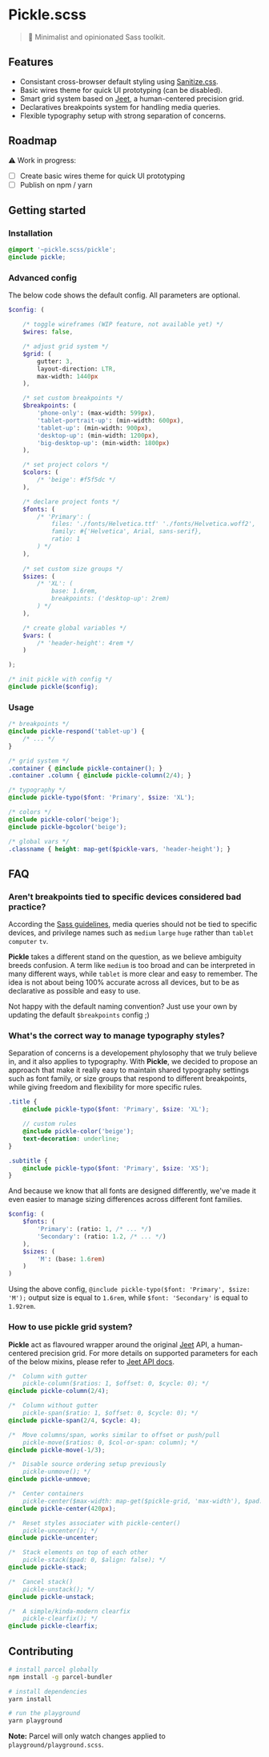 # Pickle.scss

> 🥒 Minimalist and opinionated Sass toolkit.

## Features

- Consistant cross-browser default styling using [Sanitize.css](https://github.com/csstools/sanitize.css).
- Basic wires theme for quick UI prototyping (can be disabled).
- Smart grid system based on [Jeet](https://github.com/mojotech/jeet), a human-centered precision grid.
- Declaratives breakpoints system for handling media queries.
- Flexible typography setup with strong separation of concerns.

## Roadmap

⚠️ Work in progress:

- [ ] Create basic wires theme for quick UI prototyping
- [ ] Publish on npm / yarn

## Getting started

### Installation

```scss
@import '~pickle.scss/pickle';
@include pickle;
```

### Advanced config

The below code shows the default config. All parameters are optional.

```scss
$config: (

    /* toggle wireframes (WIP feature, not available yet) */
    $wires: false,

    /* adjust grid system */
    $grid: (
        gutter: 3,
        layout-direction: LTR,
        max-width: 1440px
    ),

    /* set custom breakpoints */
    $breakpoints: (
        'phone-only': (max-width: 599px),
        'tablet-portrait-up': (min-width: 600px),
        'tablet-up': (min-width: 900px),
        'desktop-up': (min-width: 1200px),
        'big-desktop-up': (min-width: 1800px)
    ),

    /* set project colors */
    $colors: (
        /* 'beige': #f5f5dc */
    ),

    /* declare project fonts */
    $fonts: (
        /* 'Primary': (
            files: './fonts/Helvetica.ttf' './fonts/Helvetica.woff2',
            family: #{'Helvetica', Arial, sans-serif},
            ratio: 1
        ) */
    ),
    
    /* set custom size groups */ 
    $sizes: (
        /* 'XL': (
            base: 1.6rem,
            breakpoints: ('desktop-up': 2rem)
        ) */
    ),

    /* create global variables */
    $vars: (
        /* 'header-height': 4rem */
    )

);

/* init pickle with config */
@include pickle($config);
```

### Usage

```scss
/* breakpoints */
@include pickle-respond('tablet-up') {
    /* ... */
}

/* grid system */
.container { @include pickle-container(); }
.container .column { @include pickle-column(2/4); }

/* typography */
@include pickle-typo($font: 'Primary', $size: 'XL');

/* colors */
@include pickle-color('beige');
@include pickle-bgcolor('beige');

/* global vars */
.classname { height: map-get($pickle-vars, 'header-height'); }
```

## FAQ

### Aren't breakpoints tied to specific devices considered bad practice?

According the [Sass guidelines](https://sass-guidelin.es/#responsive-web-design-and-breakpoints), media queries should not be tied to specific devices, and privilege names such as `medium` `large` `huge` rather than `tablet` `computer` `tv`.

**Pickle** takes a different stand on the question, as we believe ambiguity breeds confusion. A term like `medium` is too broad and can be interpreted in many different ways, while `tablet` is more clear and easy to remember. The idea is not about being 100% accurate across all devices, but to be as declarative as possible and easy to use.

Not happy with the default naming convention? Just use your own by updating the default `$breakpoints` config ;)

### What's the correct way to manage typography styles?

Separation of concerns is a developement phylosophy that we truly believe in, and it also applies to typography. With **Pickle**, we decided to propose an approach that make it really easy to maintain shared typography settings such as font family, or size groups that respond to different breakpoints, while giving freedom and flexibility for more specific rules.

```scss
.title {
    @include pickle-typo($font: 'Primary', $size: 'XL');

    // custom rules
    @include pickle-color('beige');
    text-decoration: underline;
}

.subtitle {
    @include pickle-typo($font: 'Primary', $size: 'XS');
}
```

And because we know that all fonts are designed differently, we've made it even easier to manage sizing differences across different font families.

```scss
$config: (
    $fonts: (
        'Primary': (ratio: 1, /* ... */)
        'Secondary': (ratio: 1.2, /* ... */)
    ),
    $sizes: (
        'M': (base: 1.6rem)
    )
)
```

Using the above config, `@include pickle-typo($font: 'Primary', $size: 'M');` output size is equal to `1.6rem`, while `$font: 'Secondary'` is equal to `1.92rem`.

### How to use pickle grid system?

**Pickle** act as flavoured wrapper around the original [Jeet](https://github.com/mojotech/jeet) API, a human-centered precision grid. For more details on supported parameters for each of the below mixins, please refer to [Jeet API docs](https://github.com/mojotech/jeet/blob/master/docs/api.md).

```scss
/*  Column with gutter
    pickle-column($ratios: 1, $offset: 0, $cycle: 0); */
@include pickle-column(2/4);

/*  Column without gutter
    pickle-span($ratio: 1, $offset: 0, $cycle: 0); */
@include pickle-span(2/4, $cycle: 4);

/*  Move columns/span, works similar to offset or push/pull
    pickle-move($ratios: 0, $col-or-span: column); */
@include pickle-move(-1/3);

/*  Disable source ordering setup previously
    pickle-unmove(); */
@include pickle-unmove;

/*  Center containers
    pickle-center($max-width: map-get($pickle-grid, 'max-width'), $pad: 0); */
@include pickle-center(420px);

/*  Reset styles associater with pickle-center()
    pickle-uncenter(); */
@include pickle-uncenter;

/*  Stack elements on top of each other
    pickle-stack($pad: 0, $align: false); */
@include pickle-stack;

/*  Cancel stack()
    pickle-unstack(); */
@include pickle-unstack;

/*  A simple/kinda-modern clearfix
    pickle-clearfix(); */
@include pickle-clearfix;
```

## Contributing

```bash
# install parcel globally
npm install -g parcel-bundler

# install dependencies
yarn install

# run the playground
yarn playground
```

**Note:** Parcel will only watch changes applied to `playground/playground.scss`.